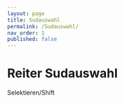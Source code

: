 ```yaml
---
layout: page
title: Sudauswahl
permalink: /Sudauswahl/
nav_order: 1
published: false
---
```


# Reiter Sudauswahl

Selektieren/Shift  
